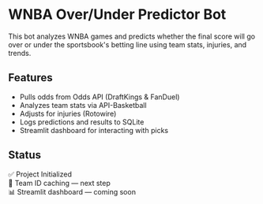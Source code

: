 # WNBA Over/Under Predictor Bot

This bot analyzes WNBA games and predicts whether the final score will go over or under the sportsbook's betting line using team stats, injuries, and trends.

## Features

- Pulls odds from Odds API (DraftKings & FanDuel)
- Analyzes team stats via API-Basketball
- Adjusts for injuries (Rotowire)
- Logs predictions and results to SQLite
- Streamlit dashboard for interacting with picks

## Status

✅ Project Initialized  
🔄 Team ID caching — next step  
📊 Streamlit dashboard — coming soon